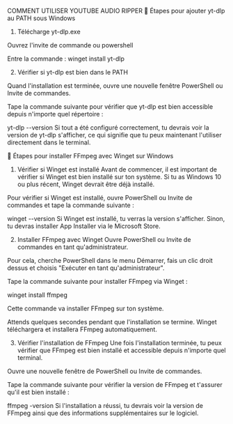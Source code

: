 COMMENT UTILISER YOUTUBE AUDIO RIPPER
🚀 Étapes pour ajouter yt-dlp au PATH sous Windows
1. Télécharge yt-dlp.exe

Ouvrez l'invite de commande ou powershell

Entre la commande : winget install yt-dlp

2. Vérifier si yt-dlp est bien dans le PATH

Quand l'installation est terminée, ouvre une nouvelle fenêtre PowerShell ou Invite de commandes.

Tape la commande suivante pour vérifier que yt-dlp est bien accessible depuis n'importe quel répertoire :

yt-dlp --version
Si tout a été configuré correctement, tu devrais voir la version de yt-dlp s'afficher, ce qui signifie que tu peux maintenant l'utiliser directement dans le terminal.

🚀 Étapes pour installer FFmpeg avec Winget sur Windows
1. Vérifier si Winget est installé
Avant de commencer, il est important de vérifier si Winget est bien installé sur ton système. Si tu as Windows 10 ou plus récent, Winget devrait être déjà installé.

Pour vérifier si Winget est installé, ouvre PowerShell ou Invite de commandes et tape la commande suivante :

winget --version
Si Winget est installé, tu verras la version s'afficher. Sinon, tu devras installer App Installer via le Microsoft Store.

2. Installer FFmpeg avec Winget
Ouvre PowerShell ou Invite de commandes en tant qu'administrateur.

Pour cela, cherche PowerShell dans le menu Démarrer, fais un clic droit dessus et choisis "Exécuter en tant qu'administrateur".

Tape la commande suivante pour installer FFmpeg via Winget :

winget install ffmpeg

Cette commande va installer FFmpeg sur ton système.

Attends quelques secondes pendant que l'installation se termine. Winget téléchargera et installera FFmpeg automatiquement.

3. Vérifier l'installation de FFmpeg
Une fois l'installation terminée, tu peux vérifier que FFmpeg est bien installé et accessible depuis n'importe quel terminal.

Ouvre une nouvelle fenêtre de PowerShell ou Invite de commandes.

Tape la commande suivante pour vérifier la version de FFmpeg et t'assurer qu'il est bien installé :

ffmpeg -version
Si l'installation a réussi, tu devrais voir la version de FFmpeg ainsi que des informations supplémentaires sur le logiciel.
